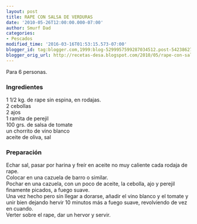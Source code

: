 ```yaml
---
layout: post
title: RAPE CON SALSA DE VERDURAS
date: '2010-05-26T12:00:00.000-07:00'
author: Smurf Dad
categories:
- Pescados
modified_time: '2016-03-16T01:53:15.573-07:00'
blogger_id: tag:blogger.com,1999:blog-5299957599287034512.post-5423862735218365581
blogger_orig_url: http://recetas-desa.blogspot.com/2010/05/rape-con-salsa-de-verduras.html
---
```


Para 6 personas.<br><h3>Ingredientes</h3><p>1 1/2 kg. de rape sin espina, en rodajas.<br/>2 cebollas<br/>2 ajos<br/>1 ramita de perejil<br/>100 grs. de salsa de tomate<br/>un chorrito de vino blanco<br/>aceite de oliva, sal</p><h3>Preparaci&oacute;n</h3><p>Echar sal, pasar por harina y fre&iacute;r en aceite no muy caliente cada rodaja de rape.<br/>Colocar en una cazuela de barro o similar.<br/>Pochar en una cazuela, con un poco de aceite, la cebolla, ajo y perejil finamente picados, a fuego suave.<br/>Una vez hecho pero sin llegar a dorarse, a&ntilde;adir el vino blanco y el tomate y unir bien dejando hervir 10 minutos m&aacute;s a fuego suave, revolviendo de vez en cuando.<br/>Verter sobre el rape, dar un hervor y servir.</p>